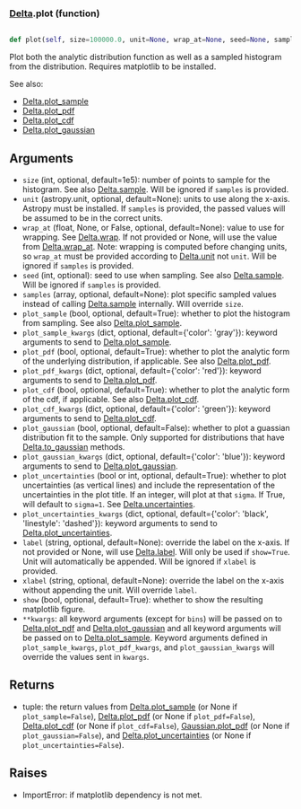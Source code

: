 ### [Delta](Delta.md).plot (function)


```py

def plot(self, size=100000.0, unit=None, wrap_at=None, seed=None, samples=None, plot_sample=True, plot_sample_kwargs={'color': 'gray'}, plot_pdf=True, plot_pdf_kwargs={'color': 'red'}, plot_cdf=False, plot_cdf_kwargs={'color': 'green'}, plot_gaussian=False, plot_gaussian_kwargs={'color': 'blue'}, plot_uncertainties=True, plot_uncertainties_kwargs={'color': 'black', 'linestyle': 'dashed'}, label=None, xlabel=None, show=False, **kwargs)

```



Plot both the analytic distribution function as well as a sampled
histogram from the distribution.  Requires matplotlib to be installed.

See also:

* [Delta.plot_sample](Delta.plot_sample.md)
* [Delta.plot_pdf](Delta.plot_pdf.md)
* [Delta.plot_cdf](Delta.plot_cdf.md)
* [Delta.plot_gaussian](Delta.plot_gaussian.md)

Arguments
-----------
* `size` (int, optional, default=1e5): number of points to sample for
    the histogram.  See also [Delta.sample](Delta.sample.md).  Will be ignored
    if `samples` is provided.
* `unit` (astropy.unit, optional, default=None): units to use along
    the x-axis.  Astropy must be installed.  If `samples` is provided,
    the passed values will be assumed to be in the correct units.
* `wrap_at` (float, None, or False, optional, default=None): value to
    use for wrapping.  See [Delta.wrap](Delta.wrap.md).  If not provided or None,
    will use the value from [Delta.wrap_at](Delta.wrap_at.md).  Note: wrapping is
    computed before changing units, so `wrap_at` must be provided
    according to [Delta.unit](Delta.unit.md) not `unit`.  Will be ignored if
    `samples` is provided.
* `seed` (int, optional): seed to use when sampling.  See also
    [Delta.sample](Delta.sample.md).  Will be ignored if `samples` is provided.
* `samples` (array, optional, default=None): plot specific sampled
    values instead of calling [Delta.sample](Delta.sample.md) internally.  Will override
    `size`.
* `plot_sample` (bool, optional, default=True): whether to plot the
    histogram from sampling.  See also [Delta.plot_sample](Delta.plot_sample.md).
* `plot_sample_kwargs` (dict, optional, default={'color': 'gray'}):
    keyword arguments to send to [Delta.plot_sample](Delta.plot_sample.md).
* `plot_pdf` (bool, optional, default=True): whether to plot the
    analytic form of the underlying distribution, if applicable.
    See also [Delta.plot_pdf](Delta.plot_pdf.md).
* `plot_pdf_kwargs` (dict, optional, default={'color': 'red'}):
    keyword arguments to send to [Delta.plot_pdf](Delta.plot_pdf.md).
* `plot_cdf` (bool, optional, default=True): whether to plot the
    analytic form of the cdf, if applicable.
    See also [Delta.plot_cdf](Delta.plot_cdf.md).
* `plot_cdf_kwargs` (dict, optional, default={'color': 'green'}):
    keyword arguments to send to [Delta.plot_cdf](Delta.plot_cdf.md).
* `plot_gaussian` (bool, optional, default=False): whether to plot
    a guassian distribution fit to the sample.  Only supported for
    distributions that have [Delta.to_gaussian](Delta.to_gaussian.md) methods.
* `plot_gaussian_kwargs` (dict, optional, default={'color': 'blue'}):
    keyword arguments to send to [Delta.plot_gaussian](Delta.plot_gaussian.md).
* `plot_uncertainties` (bool or int, optional, default=True): whether
    to plot uncertainties (as vertical lines) and include the representation
    of the uncertainties in the plot title.  If an integer, will
    plot at that `sigma`.  If True, will default to `sigma=1`.  See
    [Delta.uncertainties](Delta.uncertainties.md).
* `plot_uncertainties_kwargs` (dict, optional, default={'color': 'black', 'linestyle': 'dashed'}):
    keyword arguments to send to [Delta.plot_uncertainties](Delta.plot_uncertainties.md).
* `label` (string, optional, default=None): override the label on the
    x-axis.  If not provided or None, will use [Delta.label](Delta.label.md).  Will
    only be used if `show=True`.  Unit will automatically be appended.
    Will be ignored if `xlabel` is provided.
* `xlabel` (string, optional, default=None): override the label on the
    x-axis without appending the unit.  Will override `label`.
* `show` (bool, optional, default=True): whether to show the resulting
    matplotlib figure.
* `**kwargs`: all keyword arguments (except for `bins`) will be passed
    on to [Delta.plot_pdf](Delta.plot_pdf.md) and [Delta.plot_gaussian](Delta.plot_gaussian.md) and all
    keyword arguments will be passed on to [Delta.plot_sample](Delta.plot_sample.md).
    Keyword arguments defined in `plot_sample_kwargs`,
    `plot_pdf_kwargs`, and `plot_gaussian_kwargs`
    will override the values sent in `kwargs`.

Returns
--------
* tuple: the return values from [Delta.plot_sample](Delta.plot_sample.md) (or None if
    `plot_sample=False`), [Delta.plot_pdf](Delta.plot_pdf.md) (or None if `plot_pdf=False`),
    [Delta.plot_cdf](Delta.plot_cdf.md) (or None if `plot_cdf=False`),
    [Gaussian.plot_pdf](Gaussian.plot_pdf.md) (or None if `plot_gaussian=False`), and
    [Delta.plot_uncertainties](Delta.plot_uncertainties.md) (or None if `plot_uncertainties=False`).

Raises
--------
* ImportError: if matplotlib dependency is not met.

